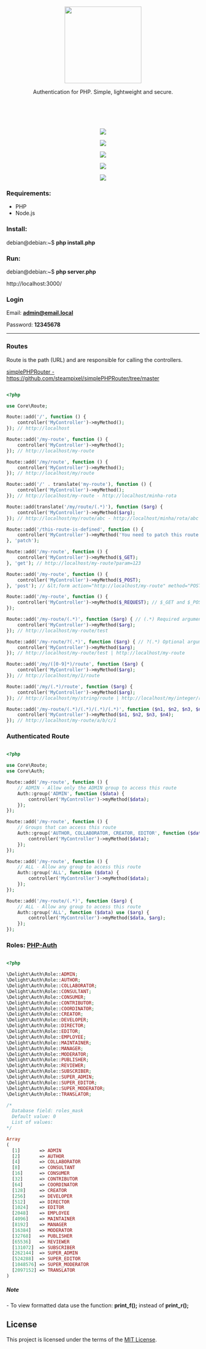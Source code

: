 <br><br><br>

<p align="center"><img src="https://raw.githubusercontent.com/php-auth/PHP-Auth-Boilerplate/refs/heads/main/docs/php-auth.png" style="width:200px;"></p>

<p align="center">
Authentication for PHP. Simple, lightweight and secure.
</p>

<br><br>

# 

<p align="center"><img src="https://raw.githubusercontent.com/php-auth/PHP-Auth-Boilerplate/refs/heads/main/docs/login.png"></p>
<p align="center"><img src="https://raw.githubusercontent.com/php-auth/PHP-Auth-Boilerplate/refs/heads/main/docs/create_new_account.png"></p>
<p align="center"><img src="https://raw.githubusercontent.com/php-auth/PHP-Auth-Boilerplate/refs/heads/main/docs/reset_password.png"></p>
<p align="center"><img src="https://raw.githubusercontent.com/php-auth/PHP-Auth-Boilerplate/refs/heads/main/docs/manage_users.png"></p>
<p align="center"><img src="https://raw.githubusercontent.com/php-auth/PHP-Auth-Boilerplate/refs/heads/main/docs/home.png"></p>

### Requirements:

- PHP
- Node.js

### Install:

debian@debian:~$ **php install.php**

### Run:

debian@debian:~$ **php server.php**

http://localhost:3000/

### Login

Email: **admin@email.local**

Password: **12345678**

<div class="my-5">
  <hr>
  <h3 class="fs-3">Routes</h3>
  <a class="btn btn-primary border-0 shadow fs-5" href="javascript:history.back()">
    <i class="fa fa-arrow-left" aria-hidden="true"></i>
  </a>
  <a class="btn btn-primary border-0 shadow fs-5" href="/docs/php-framework">
    <i class="fa fa-home" aria-hidden="true"></i>
  </a>
</div>

<p class="text-start">Route is the path (URL) and are responsible for calling the controllers.</p>

<a href="https://github.com/steampixel/simplePHPRouter/tree/master">
  simplePHPRouter - https://github.com/steampixel/simplePHPRouter/tree/master
</a>

```php

<?php

use Core\Route;

Route::add('/', function () {
    controller('MyController')->myMethod();
}); // http://localhost

Route::add('/my-route', function () {
    controller('MyController')->myMethod();
}); // http://localhost/my-route

Route::add('/my/route', function () {
    controller('MyController')->myMethod();
}); // http://localhost/my/route

Route::add('/' . translate('my-route'), function () {
    controller('MyController')->myMethod();
}); // http://localhost/my-route - http://localhost/minha-rota

Route::add(translate('/my/route/(.*)'), function ($arg) {
    controller('MyController')->myMethod($arg);
}); // http://localhost/my/route/abc - http://localhost/minha/rota/abc

Route::add('/this-route-is-defined', function () {
    controller('MyController')->myMethod('You need to patch this route to see this content');
}, 'patch');

Route::add('/my-route', function () {
    controller('MyController')->myMethod($_GET);
}, 'get'); // http://localhost/my-route?param=123

Route::add('/my-route', function () {
    controller('MyController')->myMethod($_POST);
}, 'post'); // &lt;form action="http://localhost/my-route" method="POST">&lt;/form>

Route::add('/my-route', function () {
    controller('MyController')->myMethod($_REQUEST); // $_GET and $_POST
});

Route::add('/my-route/(.*)', function ($arg) { // (.*) Required argument
    controller('MyController')->myMethod($arg);
}); // http://localhost/my-route/test

Route::add('/my-route/?(.*)', function ($arg) { // ?(.*) Optional argument
    controller('MyController')->myMethod($arg);
}); // http://localhost/my-route/test | http://localhost/my-route

Route::add('/my/([0-9]*)/route', function ($arg) {
    controller('MyController')->myMethod($arg);
}); // http://localhost/my/1/route

Route::add('/my/(.*)/route', function ($arg) {
    controller('MyController')->myMethod($arg);
}); // http://localhost/my/string/route | http://localhost/my/integer/route

Route::add('/my-route/(.*)/(.*)/(.*)/(.*)', function ($n1, $n2, $n3, $n4) {
    controller('MyController')->myMethod($n1, $n2, $n3, $n4);
}); // http://localhost/my-route/a/b/c/1

```

<h3 class="fs-3">Authenticated Route</h3>

```php

<?php

use Core\Route;
use Core\Auth;

Route::add('/my-route', function () {
    // ADMIN - Allow only the ADMIN group to access this route
    Auth::group('ADMIN', function ($data) {
        controller('MyController')->myMethod($data);
    });
});

Route::add('/my-route', function () {
    // Groups that can access this route
    Auth::group('AUTHOR, COLLABORATOR, CREATOR, EDITOR', function ($data) {
        controller('MyController')->myMethod($data);
    });
});

Route::add('/my-route', function () {
    // ALL - Allow any group to access this route
    Auth::group('ALL', function ($data) {
        controller('MyController')->myMethod($data);
    });
});

Route::add('/my-route/(.*)', function ($arg) {
    // ALL - Allow any group to access this route
    Auth::group('ALL', function ($data) use ($arg) {
        controller('MyController')->myMethod($data, $arg);
    });
});

```

<h3>Roles: <a href="https://github.com/delight-im/PHP-Auth/blob/master/README.md#roles-or-groups">PHP-Auth</a></h3>

```php

<?php

\Delight\Auth\Role::ADMIN;
\Delight\Auth\Role::AUTHOR;
\Delight\Auth\Role::COLLABORATOR;
\Delight\Auth\Role::CONSULTANT;
\Delight\Auth\Role::CONSUMER;
\Delight\Auth\Role::CONTRIBUTOR;
\Delight\Auth\Role::COORDINATOR;
\Delight\Auth\Role::CREATOR;
\Delight\Auth\Role::DEVELOPER;
\Delight\Auth\Role::DIRECTOR;
\Delight\Auth\Role::EDITOR;
\Delight\Auth\Role::EMPLOYEE;
\Delight\Auth\Role::MAINTAINER;
\Delight\Auth\Role::MANAGER;
\Delight\Auth\Role::MODERATOR;
\Delight\Auth\Role::PUBLISHER;
\Delight\Auth\Role::REVIEWER;
\Delight\Auth\Role::SUBSCRIBER;
\Delight\Auth\Role::SUPER_ADMIN;
\Delight\Auth\Role::SUPER_EDITOR;
\Delight\Auth\Role::SUPER_MODERATOR;
\Delight\Auth\Role::TRANSLATOR;

/*
  Database field: roles_mask
  Default value: 0
  List of values:
*/

Array
(
  [1]       => ADMIN
  [2]       => AUTHOR
  [4]       => COLLABORATOR
  [8]       => CONSULTANT
  [16]      => CONSUMER
  [32]      => CONTRIBUTOR
  [64]      => COORDINATOR
  [128]     => CREATOR
  [256]     => DEVELOPER
  [512]     => DIRECTOR
  [1024]    => EDITOR
  [2048]    => EMPLOYEE
  [4096]    => MAINTAINER
  [8192]    => MANAGER
  [16384]   => MODERATOR
  [32768]   => PUBLISHER
  [65536]   => REVIEWER
  [131072]  => SUBSCRIBER
  [262144]  => SUPER_ADMIN
  [524288]  => SUPER_EDITOR
  [1048576] => SUPER_MODERATOR
  [2097152] => TRANSLATOR
)

```
<div class="alert alert-primary text-wrap text-start mt-5 p-4" role="alert">
  <h5><i class="fa-solid fa-circle-info me-2"></i><strong>Note</strong></h5>
  <p class="m-0 p-0">- To view formatted data use the function: <strong>print_f();</strong> instead of <strong>print_r();</strong></p>
</div>

## License

This project is licensed under the terms of the <a href="https://opensource.org/license/MIT">MIT License</a>.
